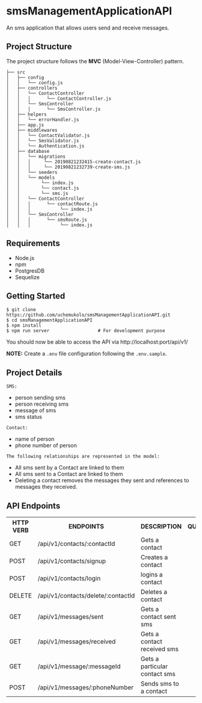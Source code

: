 # smsManagementApplicationAPI
An sms application that allows users send and receive messages.

## Project Structure

The project structure follows the **MVC** (Model-View-Controller) pattern.
```
├── src
│   ├── config
│   │   └── config.js
│   ├── controllers
│   │   └── ContactController
│   │   │      └── ContactController.js
│   │   └── SmsController
│   │   │      └── SmsController.js
│   ├── helpers
│   │   └── errorHandler.js
│   ├── app.js
│   ├── middlewares
│   │   └── ContactValidator.js
│   │   └── SmsValidator.js
│   │   └── Authentication.js
│   ├── database
│   │   └── migrations
│   │   │     └── 20190821232415-create-contact.js
│   │   │     └── 20190821232739-create-sms.js
│   │   └── seeders
│   │   └── models
│   │        └── index.js
│   │        └── contact.js
│   │        └── sms.js
│   │   └── ContactController
│   │   │      └── contactRoute.js
│   │   │           └── index.js
│   │   └── SmsController
│   │   │      └── smsRoute.js
│   │   │           └── index.js
```

## Requirements

* Node.js
* npm
* PostgresDB
* Sequelize

## Getting Started

```
$ git clone https://github.com/uchemukolo/smsManagementApplicationAPI.git
$ cd smsManagementApplicationAPI
$ npm install
$ npm run server                  # For development purpose
```

You should now be able to access the API via http://localhost:port/api/v1/

**NOTE:** Create a `.env` file configuration following the `.env.sample`.

## Project Details
`SMS:`
 - person sending sms
 - person receiving sms
 - message of sms
 - sms status

`Contact:`
- name of person
- phone number of person

`The following relationships are represented in the model:`
- All sms sent by a Contact are linked to them
- All sms sent to a Contact are linked to them
- Deleting a contact removes the messages they sent and references to messages they received.

## API Endpoints

<table>
<tr><th>HTTP VERB</th><th>ENDPOINTS</th><th>DESCRIPTION</th><th>QUERY</th></tr>
<tr><td>GET</td><td>/api/v1/contacts/:contactId</td><td>Gets a contact</td><td></td></tr>
<tr><td>POST</td><td>/api/v1/contacts/signup</td><td>Creates a contact</td><td></td></tr>
<tr><td>POST</td><td>/api/v1/contacts/login</td><td>logins a contact</td><td></td></tr>
<tr><td>DELETE</td><td>/api/v1/contacts/delete/:contactId</td><td>Deletes a contact</td><td></td></tr>
<tr><td>GET</td><td>/api/v1/messages/sent</td><td>Gets a contact sent sms</td><td></td></tr>
<tr><td>GET</td><td>/api/v1/messages/received</td><td>Gets a contact received sms</td><td></td></tr>
<tr><td>GET</td><td>/api/v1/message/:messageId</td><td>Gets a particular contact sms</td><td></td></tr>
<tr><td>POST</td><td>/api/v1/messages/:phoneNumber</td><td>Sends sms to a contact</td><td></td></tr>

